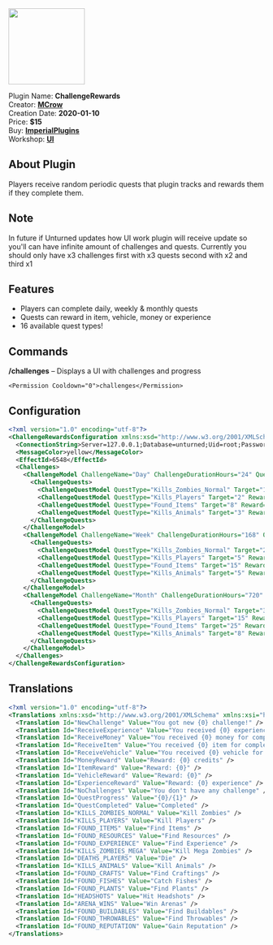 <img src="/assets/images/ChallengeRewards.png" width="150" height="150" />

Plugin Name: **ChallengeRewards**  
Creator: [**MCrow**](steamcommunity.com/id/restoremonarchy)  
Creation Date: **2020-01-10**  
Price: **$15**  
Buy: [**ImperialPlugins**](https://imperialplugins.com/Products/ChallengeRewards)  
Workshop: [**UI**](https://steamcommunity.com/sharedfiles/filedetails/?id=1943347710)

## About Plugin
Players receive random periodic quests that plugin tracks and rewards them if they complete them.  

## Note
In future if Unturned updates how UI work plugin will receive update so you'll can have infinite amount of challenges and quests. Currently you should only have x3 challenges first with x3 quests second with x2 and third x1  

## Features
* Players can complete daily, weekly & monthly quests
* Quests can reward in item, vehicle, money or experience
* 16 available quest types!

## Commands
**/challenges** – Displays a UI with challenges and progress
```
<Permission Cooldown="0">challenges</Permission>
```

## Configuration
```xml
<?xml version="1.0" encoding="utf-8"?>
<ChallengeRewardsConfiguration xmlns:xsd="http://www.w3.org/2001/XMLSchema" xmlns:xsi="http://www.w3.org/2001/XMLSchema-instance">
  <ConnectionString>Server=127.0.0.1;Database=unturned;Uid=root;Password=Password!123;</ConnectionString>
  <MessageColor>yellow</MessageColor>
  <EffectId>6548</EffectId>
  <Challenges>
    <ChallengeModel ChallengeName="Day" ChallengeDurationHours="24" QuestsAmount="3">
      <ChallengeQuests>
        <ChallengeQuestModel QuestType="Kills_Zombies_Normal" Target="10" Reward="EXPERIENCE_200" />
        <ChallengeQuestModel QuestType="Kills_Players" Target="2" Reward="ITEM_363" />
        <ChallengeQuestModel QuestType="Found_Items" Target="8" Reward="VEHICLE_93" />
        <ChallengeQuestModel QuestType="Kills_Animals" Target="3" Reward="ITEM_1364" />
      </ChallengeQuests>
    </ChallengeModel>
    <ChallengeModel ChallengeName="Week" ChallengeDurationHours="168" QuestsAmount="2">
      <ChallengeQuests>
        <ChallengeQuestModel QuestType="Kills_Zombies_Normal" Target="20" Reward="EXPERIENCE_200" />
        <ChallengeQuestModel QuestType="Kills_Players" Target="5" Reward="ITEM_363" />
        <ChallengeQuestModel QuestType="Found_Items" Target="15" Reward="VEHICLE_93" />
        <ChallengeQuestModel QuestType="Kills_Animals" Target="5" Reward="ITEM_1364" />
      </ChallengeQuests>
    </ChallengeModel>
    <ChallengeModel ChallengeName="Month" ChallengeDurationHours="720" QuestsAmount="1">
      <ChallengeQuests>
        <ChallengeQuestModel QuestType="Kills_Zombies_Normal" Target="30" Reward="EXPERIENCE_200" />
        <ChallengeQuestModel QuestType="Kills_Players" Target="15" Reward="ITEM_363" />
        <ChallengeQuestModel QuestType="Found_Items" Target="25" Reward="VEHICLE_93" />
        <ChallengeQuestModel QuestType="Kills_Animals" Target="8" Reward="ITEM_1364" />
      </ChallengeQuests>
    </ChallengeModel>
  </Challenges>
</ChallengeRewardsConfiguration>
```

## Translations
```xml
<?xml version="1.0" encoding="utf-8"?>
<Translations xmlns:xsd="http://www.w3.org/2001/XMLSchema" xmlns:xsi="http://www.w3.org/2001/XMLSchema-instance">
  <Translation Id="NewChallenge" Value="You got new {0} challenge!" />
  <Translation Id="ReceiveExperience" Value="You received {0} experience for completing quest!" />
  <Translation Id="ReceiveMoney" Value="You received {0} money for completing quest!" />
  <Translation Id="ReceiveItem" Value="You received {0} item for completing quest!" />
  <Translation Id="ReceiveVehicle" Value="You received {0} vehicle for completing quest!" />
  <Translation Id="MoneyReward" Value="Reward: {0} credits" />
  <Translation Id="ItemReward" Value="Reward: {0}" />
  <Translation Id="VehicleReward" Value="Reward: {0}" />
  <Translation Id="ExperienceReward" Value="Reward: {0} experience" />
  <Translation Id="NoChallenges" Value="You don't have any challenge" />
  <Translation Id="QuestProgress" Value="{0}/{1}" />
  <Translation Id="QuestCompleted" Value="Completed" />
  <Translation Id="KILLS_ZOMBIES_NORMAL" Value="Kill Zombies" />
  <Translation Id="KILLS_PLAYERS" Value="Kill Players" />
  <Translation Id="FOUND_ITEMS" Value="Find Items" />
  <Translation Id="FOUND_RESOURCES" Value="Find Resources" />
  <Translation Id="FOUND_EXPERIENCE" Value="Find Experience" />
  <Translation Id="KILLS_ZOMBIES_MEGA" Value="Kill Mega Zombies" />
  <Translation Id="DEATHS_PLAYERS" Value="Die" />
  <Translation Id="KILLS_ANIMALS" Value="Kill Animals" />
  <Translation Id="FOUND_CRAFTS" Value="Find Craftings" />
  <Translation Id="FOUND_FISHES" Value="Catch Fishes" />
  <Translation Id="FOUND_PLANTS" Value="Find Plants" />
  <Translation Id="HEADSHOTS" Value="Hit Headshots" />
  <Translation Id="ARENA_WINS" Value="Win Arenas" />
  <Translation Id="FOUND_BUILDABLES" Value="Find Buildables" />
  <Translation Id="FOUND_THROWABLES" Value="Find Throwables" />
  <Translation Id="FOUND_REPUTATION" Value="Gain Reputation" />
</Translations>
```
